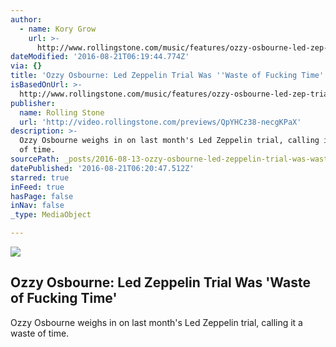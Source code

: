 ```yaml
---
author:
  - name: Kory Grow
    url: >-
      http://www.rollingstone.com/music/features/ozzy-osbourne-led-zep-trial-was-waste-of-f--king-time
dateModified: '2016-08-21T06:19:44.774Z'
via: {}
title: 'Ozzy Osbourne: Led Zeppelin Trial Was ''Waste of Fucking Time'''
isBasedOnUrl: >-
  http://www.rollingstone.com/music/features/ozzy-osbourne-led-zep-trial-was-waste-of-f--king-time
publisher:
  name: Rolling Stone
  url: 'http://video.rollingstone.com/previews/QpYHCz38-necgKPaX'
description: >-
  Ozzy Osbourne weighs in on last month's Led Zeppelin trial, calling it a waste
  of time.
sourcePath: _posts/2016-08-13-ozzy-osbourne-led-zeppelin-trial-was-waste-of-f-king-time.md
datePublished: '2016-08-21T06:20:47.512Z'
starred: true
inFeed: true
hasPage: false
inNav: false
_type: MediaObject

---
```

<article style=""><img src="https://imgflo.herokuapp.com/graph/vahj1ThiexotieMo/7f4b76ce45b0ab05bb8d46c667af3852/noop.jpg?input=https%3A%2F%2Fassets-jpcust.jwpsrv.com%2Fthumbs%2FQpYHCz38-720.jpg" /><h1>Ozzy Osbourne: Led Zeppelin Trial Was 'Waste of Fucking Time'</h1><p>Ozzy Osbourne weighs in on last month's Led Zeppelin trial, calling it a waste of time.</p></article>